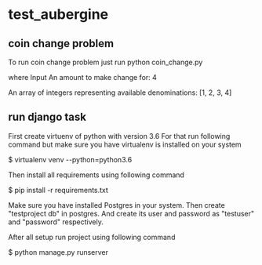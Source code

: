 # test_aubergine

## coin change problem

To run coin change problem just run python coin_change.py

where Input An amount to make change for: 4

An array of integers representing available denominations: [1, 2, 3, 4]

## run django task

First create virtuenv of python with version 3.6
For that run following command but make sure you have virtualenv is installed on your system

$ virtualenv venv --python=python3.6

Then install all requirements using following command

$ pip install -r requirements.txt

Make sure you have installed Postgres in your system.
Then create "testproject db" in postgres. And create its user and password as "testuser" and "password" respectively.

After all setup run project using following command

$ python manage.py runserver